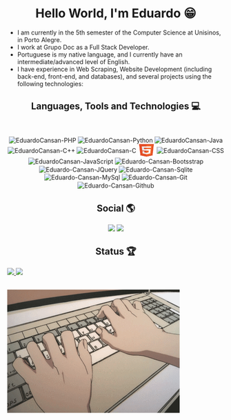 <h1 align="center">Hello World, I'm Eduardo 😁</h1>

- I am currently in the 5th semester of the Computer Science at Unisinos, in Porto Alegre.
- I work at Grupo Doc as a Full Stack Developer.
- Portuguese is my native language, and I currently have an intermediate/advanced level of English.
- I have experience in Web Scraping, Website Development (including back-end, front-end, and databases), and several projects using the following technologies:

<h2 align="center">Languages, Tools and Technologies 💻</h2>

<br>

<p align="center">
    <img alt="EduardoCansan-PHP" align="center" height="40" widht="40" src="https://cdn.jsdelivr.net/gh/devicons/devicon@latest/icons/php/php-original.svg" />    
    <img alt="EduardoCansan-Python" align="center" height="35" width="40" src="https://cdn.jsdelivr.net/gh/devicons/devicon@latest/icons/python/python-original.svg" />
    <img alt="EduardoCansan-Java" align="center" height="35" width="40" src="https://cdn.jsdelivr.net/gh/devicons/devicon@latest/icons/java/java-original.svg" />
    <img alt="EduardoCansan-C++" align="center" height="35" width="40" src="https://cdn.jsdelivr.net/gh/devicons/devicon@latest/icons/cplusplus/cplusplus-original.svg" />
    <img alt="EduardoCansan-C" align="center" height="35" width="40" src="https://cdn.jsdelivr.net/gh/devicons/devicon@latest/icons/c/c-original.svg" />
    <img alt="EduardoCansan-HTML" align="center" height="30" width="40" src="https://raw.githubusercontent.com/devicons/devicon/master/icons/html5/html5-original.svg" />
    <img alt="EduardoCansan-CSS" align="center" height="30" width="40" src="https://cdn.jsdelivr.net/gh/devicons/devicon@latest/icons/css3/css3-original.svg" />
    <img alt="EduardoCansan-JavaScript" align="center" height="30" width="40" src="https://cdn.jsdelivr.net/gh/devicons/devicon@latest/icons/javascript/javascript-original.svg" />
    <img alt="Eduardo-Cansan-Bootsstrap" align="center" height="35" widht="40" src="https://cdn.jsdelivr.net/gh/devicons/devicon@latest/icons/bootstrap/bootstrap-original.svg" /> 
    <img alt="Eduardo-Cansan-JQuery" align="center" height="30" width="40" src="https://cdn.jsdelivr.net/gh/devicons/devicon@latest/icons/jquery/jquery-original.svg" />
    <img alt="Eduardo-Cansan-Sqlite" align="center" height="30" widht="40" src="https://cdn.jsdelivr.net/gh/devicons/devicon@latest/icons/sqlite/sqlite-original.svg" />
    <img alt="Eduardo-Cansan-MySql" align="center" height="50" width="40" src="https://cdn.jsdelivr.net/gh/devicons/devicon@latest/icons/mysql/mysql-original-wordmark.svg" />
    <img alt="Eduardo-Cansan-Git" align="center" height="30" width="40" src="https://cdn.jsdelivr.net/gh/devicons/devicon@latest/icons/git/git-original.svg" />
    <img alt="Eduardo-Cansan-Github" style="background-color: #ffffff" align="center" height="30" widht="40" src="https://cdn.jsdelivr.net/gh/devicons/devicon@latest/icons/github/github-original.svg" />
</p>

<h2 align="center">Social 🌎</h2>

<p align="center"> 
   <a href="https://www.linkedin.com/in/eduardo-meirelles-menegat-cansan-a44403287/" target="_blank"><img src="https://img.shields.io/badge/-LinkedIn-%230077B5?style=for-the-badge&logo=linkedin&logoColor=white" target="_blank"></a>
  <a href = "mailto:eduardocansann@gmail.com"><img src="https://img.shields.io/badge/-Gmail-%23333?style=for-the-badge&logo=gmail&logoColor=white" target="_blank"></a>
</p>

<h2 align="center">Status 🏆</h2>

<div>
<a href="https://github.com/EduardoCansan">
<img loading="lazy" height="180em" src="https://github-readme-stats.vercel.app/api/top-langs/?username=EduardoCansan&layout=compact&langs_count=7&theme=github_dark_dimmed&include_all_commits=true&count_private=false"/>
<img loading="lazy" height="180em" src="https://github-readme-stats.vercel.app/api?username=EduardoCansan&show_icons=true&theme=github_dark_dimmed&include_all_commits=true&count_private=false"/>
</div>
  
<br>

![Typing GIF](https://raw.githubusercontent.com/EduardoCansan/EduardoCansan/main/anime-boy-using-computer.gif)


